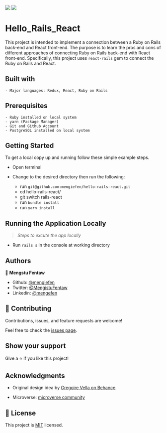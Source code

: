 ![](https://img.shields.io/badge/Microverse-blueviolet) ![](https://img.shields.io/badge/MENGSTU-FENTAW-success)

# Hello_Rails_React

This project is intended to implement a connection between a Ruby on Rails back-end and React front-end. The purpose is to learn the pros and cons of different approaches of connecting Ruby on Rails back-end with React front-end. Specifically, this project uses `react-rails` gem to connect the Ruby on Rails and React.

## Built with

    - Major languages: Redux, React, Ruby on Rails

## Prerequisites

    - Ruby installed on local system
    - yarn (Package Manager)
    - Git and Github Account
    - PostgreSQL installed on local system

## Getting Started

To get a local copy up and running follow these simple example steps.

- Open terminal
- Change to the desired directory then run the following:

  - run `git@github.com:mengiefen/hello-rails-react.git`
  - cd hello-rails-react/
  - git switch rails-react
  - run `bundle install`
  - run `yarn install`

## Running the Application Locally

> _Steps to excute the app locally_

- Run `rails s` in the console at working directory

## Authors

👤 **Mengstu Fentaw**

- Github: [@mengiefen](https://github.com/mengiefen)
- Twitter: [@MengistuFentaw](https://twitter.com/MengistuFentaw)
- Linkedin: [@mengefen](https://www.linkedin.com/in/mengefen/)

## 🤝 Contributing

Contributions, issues, and feature requests are welcome!

Feel free to check the [issues page](https://github.com/yersel500/recipe-app/issues).

## Show your support

Give a ⭐️ if you like this project!

## Acknowledgments

- Original design idea by [ Gregoire Vella on Behance](https://www.behance.net/gregoirevella).

- Microverse: [microverse community](https://github.com/microverseinc)

## 📝 License

This project is [MIT](./MIT.md) licensed.
